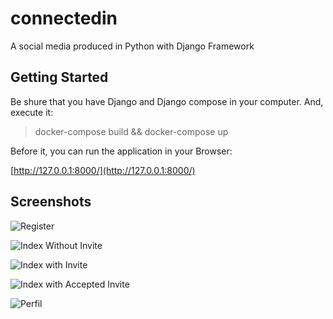 # connectedin

A social media produced in Python with Django Framework

## Getting Started
Be shure that you have Django and Django compose in your computer. And, execute it:

> docker-compose build && docker-compose up

Before it, you can run the application in your Browser:

[http://127.0.0.1:8000/](http://127.0.0.1:8000/)


## Screenshots

![Register](https://i.imgur.com/zhbbvBr.jpg)

![Index Without Invite](https://i.imgur.com/XYAWUc2.jpg)

![Index with Invite](https://i.imgur.com/lIivztI.jpg)

![Index with Accepted Invite](https://i.imgur.com/lS6ELTl.jpg)

![Perfil](https://i.imgur.com/IMuVto3.jpg)

